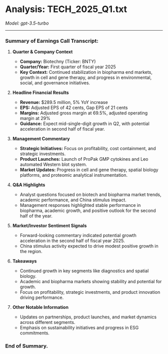 # Analysis: TECH_2025_Q1.txt

*Model: gpt-3.5-turbo*

---

### Summary of Earnings Call Transcript:

1. **Quarter & Company Context**
   - **Company:** Biotechny (Ticker: BNTY)
   - **Quarter/Year:** First quarter of fiscal year 2025
   - **Key Context:** Continued stabilization in biopharma end markets, growth in cell and gene therapy, and progress in environmental, social, and governance initiatives.

2. **Headline Financial Results**
   - **Revenue:** $289.5 million, 5% YoY increase
   - **EPS:** Adjusted EPS of 42 cents, Gap EPS of 21 cents
   - **Margins:** Adjusted gross margin at 69.5%, adjusted operating margin at 29%
   - **Guidance:** Expect mid-single-digit growth in Q2, with potential acceleration in second half of fiscal year.

3. **Management Commentary**
   - **Strategic Initiatives:** Focus on profitability, cost containment, and strategic investments.
   - **Product Launches:** Launch of ProPak GMP cytokines and Leo automated Western blot system.
   - **Market Updates:** Progress in cell and gene therapy, spatial biology platforms, and proteomic analytical instrumentation.

4. **Q&A Highlights**
   - Analyst questions focused on biotech and biopharma market trends, academic performance, and China stimulus impact.
   - Management responses highlighted stable performance in biopharma, academic growth, and positive outlook for the second half of the year.

5. **Market/Investor Sentiment Signals**
   - Forward-looking commentary indicated potential growth acceleration in the second half of fiscal year 2025.
   - China stimulus activity expected to drive modest positive growth in the region.

6. **Takeaways**
   - Continued growth in key segments like diagnostics and spatial biology.
   - Academic and biopharma markets showing stability and potential for growth.
   - Focus on profitability, strategic investments, and product innovation driving performance.

7. **Other Notable Information**
   - Updates on partnerships, product launches, and market dynamics across different segments.
   - Emphasis on sustainability initiatives and progress in ESG commitments.

### End of Summary.